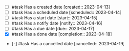 <!-- placeholder to force blank line before included text -->

- [ ] #task Has a created date  [created:: 2023-04-13]
- [ ] #task Has a scheduled date  [scheduled:: 2023-04-14]
- [ ] #task Has a start date  [start:: 2023-04-15]
- [ ] #task Has a notify date  [notify:: 2023-04-16]
- [ ] #task Has a due date  [due:: 2023-04-17]
- [x] #task Has a done date  [completion:: 2023-04-18]
- [-] #task Has a cancelled date  [cancelled:: 2023-04-19]

<!-- placeholder to force blank line after included text -->
